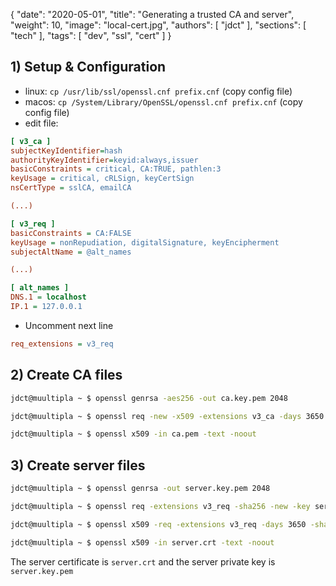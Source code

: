 {
   "date": "2020-05-01",
   "title": "Generating a trusted CA and server",
   "weight": 10,
   "image": "local-cert.jpg",
   "authors": [ "jdct" ],
   "sections": [ "tech" ],
   "tags": [ "dev", "ssl", "cert" ]
}

## 1) Setup & Configuration 
* linux: `cp /usr/lib/ssl/openssl.cnf prefix.cnf` (copy config file)
* macos: `cp /System/Library/OpenSSL/openssl.cnf prefix.cnf` (copy config file)
* edit file:

```ini
[ v3_ca ]
subjectKeyIdentifier=hash
authorityKeyIdentifier=keyid:always,issuer
basicConstraints = critical, CA:TRUE, pathlen:3
keyUsage = critical, cRLSign, keyCertSign
nsCertType = sslCA, emailCA

(...)

[ v3_req ]
basicConstraints = CA:FALSE
keyUsage = nonRepudiation, digitalSignature, keyEncipherment
subjectAltName = @alt_names

(...)

[ alt_names ]
DNS.1 = localhost
IP.1 = 127.0.0.1
```

* Uncomment next line 

```ini 
req_extensions = v3_req
```

## 2) Create CA files

```sh
jdct@muultipla ~ $ openssl genrsa -aes256 -out ca.key.pem 2048

jdct@muultipla ~ $ openssl req -new -x509 -extensions v3_ca -days 3650 -key ca.key.pem -sha256 -out ca.pem -config prefix.cnf

jdct@muultipla ~ $ openssl x509 -in ca.pem -text -noout
```

## 3) Create server files

```sh
jdct@muultipla ~ $ openssl genrsa -out server.key.pem 2048

jdct@muultipla ~ $ openssl req -extensions v3_req -sha256 -new -key server.key.pem -out server.csr -config prefix.cnf

jdct@muultipla ~ $ openssl x509 -req -extensions v3_req -days 3650 -sha256 -in server.csr -CA ca.pem -CAkey ca.key.pem -CAcreateserial -out server.crt -extfile prefix.cnf

jdct@muultipla ~ $ openssl x509 -in server.crt -text -noout
```
 
The server certificate is `server.crt` and the server private key is `server.key.pem`
